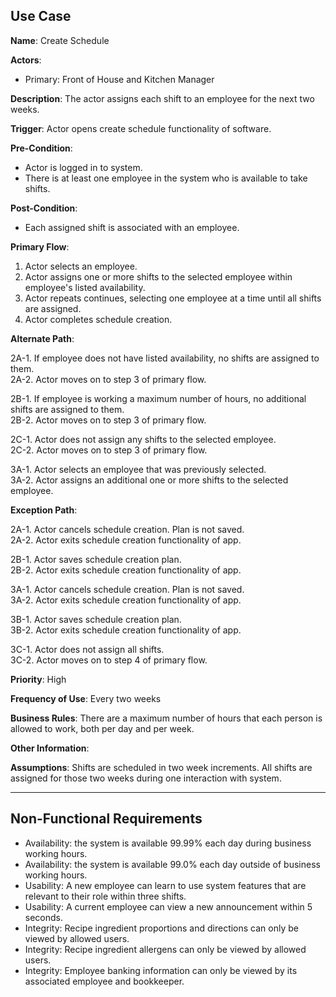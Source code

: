 ## Use Case
**Name**: Create Schedule

**Actors**: 
- Primary: Front of House and Kitchen Manager

**Description**: The actor assigns each shift to an employee for the next two weeks.

**Trigger**: Actor opens create schedule functionality of software.

**Pre-Condition**: 
- Actor is logged in to system.
- There is at least one employee in the system who is available to take shifts.

**Post-Condition**: 
- Each assigned shift is associated with an employee.

**Primary Flow**: 
1. Actor selects an employee.
2. Actor assigns one or more shifts to the selected employee within employee's listed availability.
3. Actor repeats continues, selecting one employee at a time until all shifts are assigned.
4. Actor completes schedule creation.

**Alternate Path**: 

2A-1. If employee does not have listed availability, no shifts are assigned to them. \
2A-2. Actor moves on to step 3 of primary flow.

2B-1. If employee is working a maximum number of hours, no additional shifts are assigned to them. \
2B-2. Actor moves on to step 3 of primary flow.

2C-1. Actor does not assign any shifts to the selected employee. \
2C-2. Actor moves on to step 3 of primary flow.

3A-1. Actor selects an employee that was previously selected. \
3A-2. Actor assigns an additional one or more shifts to the selected employee.

**Exception Path**: 

2A-1. Actor cancels schedule creation. Plan is not saved. \
2A-2. Actor exits schedule creation functionality of app.

2B-1. Actor saves schedule creation plan. \
2B-2. Actor exits schedule creation functionality of app. 

3A-1. Actor cancels schedule creation. Plan is not saved. \
3A-2. Actor exits schedule creation functionality of app.

3B-1. Actor saves schedule creation plan. \
3B-2. Actor exits schedule creation functionality of app.

3C-1. Actor does not assign all shifts. \
3C-2. Actor moves on to step 4 of primary flow.

**Priority**: High

**Frequency of Use**: Every two weeks

**Business Rules**: There are a maximum number of hours that each person is allowed to work, both per day and per week.

**Other Information**:

**Assumptions**: Shifts are scheduled in two week increments. All shifts are assigned for those two weeks during one interaction with system.

---
## Non-Functional Requirements

- Availability: the system is available 99.99% each day during business working hours.
- Availability: the system is available 99.0% each day outside of business working hours.
- Usability: A new employee can learn to use system features that are relevant to their role within three shifts.
- Usability: A current employee can view a new announcement within 5 seconds.
- Integrity: Recipe ingredient proportions and directions can only be viewed by allowed users.
- Integrity: Recipe ingredient allergens can only be viewed by allowed users.
- Integrity: Employee banking information can only be viewed by its associated employee and bookkeeper.
